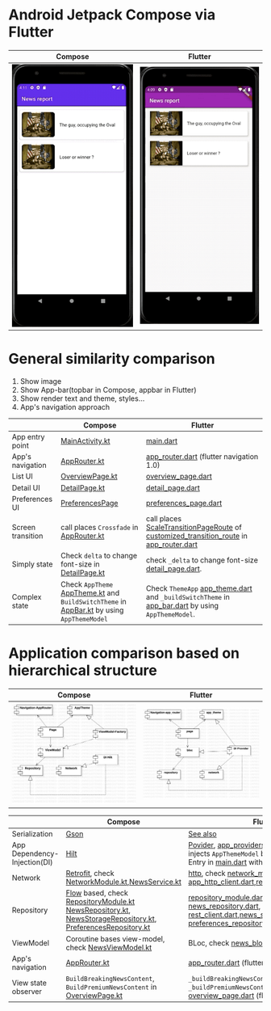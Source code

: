 # Android Jetpack Compose via Flutter



|  Compose   | Flutter  |
|  ----  | ----  |
| ![](android/media/android.gif)  | ![](flutter/media/flutter.gif)  |


# General similarity comparison

1. Show image
2. Show App-bar(topbar in Compose, appbar in Flutter)
3. Show render text and theme, styles...
4. App's navigation approach


|     |  Compose   | Flutter  |
|  ----  |  ----  | ----  |
| App entry point  | [MainActivity.kt](android/app/src/main/java/com/example/composelambda/MainActivity.kt)  |  [main.dart](flutter/lib/main.dart) |
| App's navigation   | [AppRouter.kt](android/app/src/main/java/com/example/composelambda/appNav/AppRouter.kt)  | [app_router.dart](flutter/lib/app_nav/app_router.dart) (flutter navigation 1.0)  |
| List UI  | [OverviewPage.kt](android/app/src/main/java/com/example/composelambda/pages/OverviewPage.kt)  | [overview_page.dart](flutter/lib/pages/overview_page.dart)  |
| Detail UI  | [DetailPage.kt](android/app/src/main/java/com/example/composelambda/pages/DetailPage.kt)  | [detail_page.dart](flutter/lib/pages/detail_page.dart)  |
| Preferences UI | [PreferencesPage](android/app/src/main/java/com/example/composelambda/pages/PreferencesPage.kt)| [preferences_page.dart](flutter/lib/pages/detail_page.dart)  |
| Screen transition  | call places `Crossfade` in [AppRouter.kt](android/app/src/main/java/com/example/composelambda/appNav/AppRouter.kt)   | call places [ScaleTransitionPageRoute](flutter/lib/transitions/customized_transition_route.dart) of [customized_transition_route](flutter/lib/transitions/customized_transition_route.dart) in [app_router.dart](flutter/lib/app_nav/app_router.dart)   |
| Simply state  | Check `delta` to change font-size in [DetailPage.kt](android/app/src/main/java/com/example/composelambda/pages/DetailPage.kt)  |  check `_delta` to change font-size [detail_page.dart](flutter/lib/pages/detail_page.dart). |
| Complex state | Check `AppTheme` [AppTheme.kt](android/app/src/main/java/com/example/composelambda/AppTheme.kt) and `BuildSwitchTheme` in [AppBar.kt](android/app/src/main/java/com/example/composelambda/pages/AppBar.kt) by using `AppThemeModel` | Check `ThemeApp` [app_theme.dart](flutter/lib/app_theme.dart) and `_buildSwitchTheme` in [app_bar.dart](flutter/lib/pages/app_bar.dart) by using `AppThemeModel`. |

#  Application comparison based on hierarchical structure

|    Compose   | Flutter  |
|   ----  | ----  |
|   ![](media/AndroidComp.jpg)  | ![](media/FlutterComp.jpg)  |



|     |  Compose   | Flutter  |
|  ----  |  ----  | ----  |
|  Serialization  |  [Gson](https://github.com/google/gson) | [See also](https://flutter.dev/docs/development/data-and-backend/json) |
|  App Dependency-Injection(DI)  |  [Hilt](https://developer.android.com/training/dependency-injection/hilt-android?hl=zh-cn)  | [Povider](https://pub.dev/packages/provider), [app_providers.dart](flutter/lib/app_providers.dart), [app_theme.dart](flutter/lib/app_theme.dart) injects `AppThemeModel` by itself.  Check DI-Entry in [main.dart](flutter/lib/main.dart) with [app_provider.dart](flutter/lib/app_provider.dart).|
|Network|[Retrofit](https://square.github.io/retrofit/), check [NetworkModule.kt](android/app/src/main/java/com/example/composelambda/network/NetworkModule.kt),[NewsService.kt](android/app/src/main/java/com/example/composelambda/network/NewsService.kt)|[http](https://pub.dev/packages/http), check [network_module.dart](flutter/lib/network/network_module.dart), [app_http_client.dart](flutter/lib/network/app_http_client.dart),[rest_client.dart](flutter/lib/network/rest_client.dart)|
|Repository|[Flow](https://developer.android.com/kotlin/flow) based, check [RepositoryModule.kt](android/app/src/main/java/com/example/composelambda/repositories/RepositoryModule.kt) [NewsRepository.kt](android/app/src/main/java/com/example/composelambda/repositories/NewsRepository.kt), [NewsStorageRepository.kt](android/app/src/main/java/com/example/composelambda/repositories/NewsStorageRepository.kt),  [PreferencesRepository.kt](android/app/src/main/java/com/example/composelambda/repositories/PreferencesRepository.kt) | [repository_module.dart](flutter/lib/repositories/repository_module.dart), Check [news_repository.dart](flutter/lib/repositories/news_repository.dart), injected by [rest_client.dart](flutter/lib/network/rest_client.dart),[news_storage_repository.dart](flutter/lib/repositories/news_storage_repository.dart), [preferences_repository.dart](flutter/lib/repositories/preferences_repository.dart)  |
|ViewModel|Coroutine bases view-model, check [NewsViewModel.kt](android/app/src/main/java/com/example/composelambda/pages/viewmodels/NewsViewModel.kt)|BLoc, check [news_bloc.dart](flutter/lib/pages/blocs/news_bloc.dart)|
| App's navigation   | [AppRouter.kt](android/app/src/main/java/com/example/composelambda/appNav/AppRouter.kt)  | [app_router.dart](flutter/lib/app_nav/app_router.dart) (flutter navigation 1.0)  |
| View state observer   | `BuildBreakingNewsContent`, `BuildPremiumNewsContent` in [OverviewPage.kt](android/app/src/main/java/com/example/composelambda/pages/OverviewPage.kt)  | `_buildBreakingNewsContent`, `_buildPremiumNewsContent` in [overview_page.dart](flutter/lib/pages/overview_page.dart) (flutter navigation 1.0)  |
